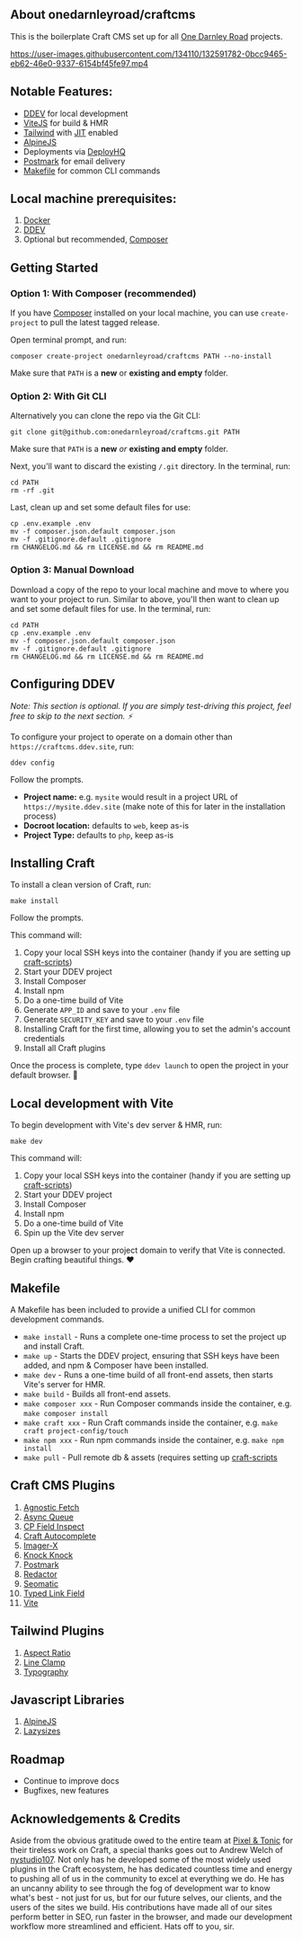 ## About onedarnleyroad/craftcms

This is the boilerplate Craft CMS set up for all [One Darnley Road](https://www.onedarnleyroad.com/) projects.


https://user-images.githubusercontent.com/134110/132591782-0bcc9465-eb62-46e0-9337-6154bf45fe97.mp4


## Notable Features:

- [DDEV](https://ddev.readthedocs.io/) for local development
- [ViteJS](https://vitejs.dev/) for build & HMR
- [Tailwind](https://tailwindcss.com) with [JIT](https://tailwindcss.com/docs/just-in-time-mode) enabled
- [AlpineJS](https://alpinejs.dev/)
- Deployments via [DeployHQ](https://www.deployhq.com/)
- [Postmark](https://postmarkapp.com/) for email delivery
- [Makefile](https://www.gnu.org/software/make/manual/make.html) for common CLI commands

## Local machine prerequisites:

1. [Docker](https://www.docker.com/)
2. [DDEV](https://ddev.readthedocs.io/)
3. Optional but recommended, [Composer](https://getcomposer.org/)

## Getting Started

### Option 1: With Composer (recommended)

If you have [Composer](https://getcomposer.org/) installed on your local machine,
you can use `create-project` to pull the latest tagged release.

Open terminal prompt, and run:

```shell
composer create-project onedarnleyroad/craftcms PATH --no-install
```

Make sure that `PATH` is a **new** or **existing and empty** folder.

### Option 2: With Git CLI

Alternatively you can clone the repo via the Git CLI:

```shell
git clone git@github.com:onedarnleyroad/craftcms.git PATH
```

Make sure that `PATH` is a **new** _or_ **existing and empty** folder.

Next, you'll want to discard the existing `/.git` directory. In the terminal, run:

```shell
cd PATH
rm -rf .git
```

Last, clean up and set some default files for use:

```shell
cp .env.example .env
mv -f composer.json.default composer.json
mv -f .gitignore.default .gitignore
rm CHANGELOG.md && rm LICENSE.md && rm README.md
```

### Option 3: Manual Download

Download a copy of the repo to your local machine and move to where you want to your project to run. Similar to above, you'll then want to clean up and set some default files for use. In the terminal, run:

```shell
cd PATH
cp .env.example .env
mv -f composer.json.default composer.json
mv -f .gitignore.default .gitignore
rm CHANGELOG.md && rm LICENSE.md && rm README.md
```

## Configuring DDEV

_Note: This section is optional. If you are simply test-driving this project, feel free to skip to the next section. ⚡_

To configure your project to operate on a domain other than `https://craftcms.ddev.site`, run:

```shell
ddev config
```

Follow the prompts.

- **Project name:** e.g. `mysite` would result in a project URL of `https://mysite.ddev.site` (make note of this for later in the installation process)
- **Docroot location:** defaults to `web`, keep as-is
- **Project Type:** defaults to `php`, keep as-is

## Installing Craft

To install a clean version of Craft, run:

```shell
make install
```

Follow the prompts.

This command will:

1. Copy your local SSH keys into the container (handy if you are setting up [craft-scripts](https://github.com/nystudio107/craft-scripts/))
2. Start your DDEV project
3. Install Composer
4. Install npm
5. Do a one-time build of Vite
6. Generate `APP_ID` and save to your `.env` file
7. Generate `SECURITY_KEY` and save to your `.env` file
8. Installing Craft for the first time, allowing you to set the admin's account credentials
9. Install all Craft plugins

Once the process is complete, type `ddev launch` to open the project in your default browser. 🚀

## Local development with Vite

To begin development with Vite's dev server & HMR, run:

```shell
make dev
```

This command will:

1. Copy your local SSH keys into the container (handy if you are setting up [craft-scripts](https://github.com/nystudio107/craft-scripts/))
2. Start your DDEV project
3. Install Composer
4. Install npm
5. Do a one-time build of Vite
6. Spin up the Vite dev server

Open up a browser to your project domain to verify that Vite is connected. Begin crafting beautiful things. ❤️

## Makefile

A Makefile has been included to provide a unified CLI for common development commands.

- `make install` - Runs a complete one-time process to set the project up and install Craft.
- `make up` - Starts the DDEV project, ensuring that SSH keys have been added, and npm & Composer have been installed.
- `make dev` - Runs a one-time build of all front-end assets, then starts Vite's server for HMR.
- `make build` - Builds all front-end assets.
- `make composer xxx` - Run Composer commands inside the container, e.g. `make composer install`
- `make craft xxx` - Run Craft commands inside the container, e.g. `make craft project-config/touch`
- `make npm xxx` - Run npm commands inside the container, e.g. `make npm install`
- `make pull` - Pull remote db & assets (requires setting up [craft-scripts](https://github.com/nystudio107/craft-scripts/)

## Craft CMS Plugins

1. [Agnostic Fetch](https://plugins.craftcms.com/agnostic-fetch)
2. [Async Queue](https://plugins.craftcms.com/async-queue)
3. [CP Field Inspect](https://plugins.craftcms.com/cp-field-inspect)
4. [Craft Autocomplete](https://github.com/nystudio107/craft-autocomplete)
5. [Imager-X](https://imager-x.spacecat.ninja/)
6. [Knock Knock](https://plugins.craftcms.com/knock-knock)
7. [Postmark](https://plugins.craftcms.com/postmark)
8. [Redactor](https://plugins.craftcms.com/redactor)
9. [Seomatic](https://nystudio107.com/docs/seomatic/)
10. [Typed Link Field](https://plugins.craftcms.com/typedlinkfield)
11. [Vite](https://github.com/nystudio107/craft-vite)

## Tailwind Plugins

1. [Aspect Ratio](https://github.com/tailwindlabs/tailwindcss-aspect-ratio)
1. [Line Clamp](https://github.com/tailwindlabs/tailwindcss-line-clamp)
1. [Typography](https://github.com/tailwindlabs/tailwindcss-typography)

## Javascript Libraries

1. [AlpineJS](https://alpinejs.dev/)
1. [Lazysizes](https://afarkas.github.io/lazysizes/)

## Roadmap

- Continue to improve docs
- Bugfixes, new features

## Acknowledgements & Credits

Aside from the obvious gratitude owed to the entire team at [Pixel & Tonic](https://pixelandtonic.com/) for their tireless work on Craft, a special thanks goes out to Andrew Welch of [nystudio107](https://nystudio107.com/). Not only has he developed some of the most widely used plugins in the Craft ecosystem, he has dedicated countless time and energy to pushing all of us in the community to excel at everything we do. He has an uncanny ability to see through the fog of development war to know what's best - not just for us, but for our future selves, our clients, and the users of the sites we build. His contributions have made all of our sites perform better in SEO, run faster in the browser, and made our development workflow more streamlined and efficient. Hats off to you, sir. 
